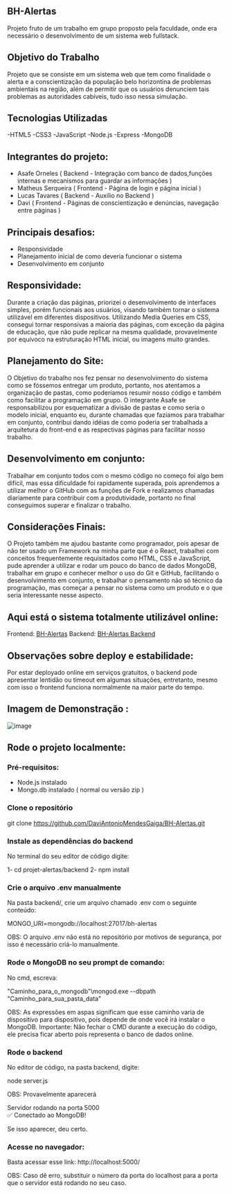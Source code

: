 ## BH-Alertas

Projeto fruto de um trabalho em grupo proposto pela faculdade, onde era necessário o desenvolvimento de um sistema web fullstack.

## Objetivo do Trabalho

Projeto que se consiste em um sistema web que tem como finalidade o alerta e a conscientização da população belo horizontina de problemas ambientais na região, além de permitir
que os usuários denunciem tais problemas as autoridades cabíveis, tudo isso nessa simulação.

## Tecnologias Utilizadas

-HTML5 
-CSS3 
-JavaScript
-Node.js
-Express
-MongoDB

## Integrantes do projeto:
- Asafe Orneles ( Backend - Integração com banco de dados,funções internas e mecanismos para guardar as informações )
- Matheus Serqueira ( Frontend - Página de login e página inicial ) 
- Lucas Tavares ( Backend - Auxílio no Backend )
- Davi ( Frontend - Páginas de conscientização e denúncias, navegação entre páginas )  

## Principais desafios:

- Responsividade 
- Planejamento inicial de como deveria funcionar o sistema
- Desenvolvimento em conjunto

## Responsividade:

Durante a criação das páginas, priorizei o desenvolvimento de interfaces simples, porém funcionais aos usuários, visando também tornar o sistema utilizável em diferentes dispositivos.
Utilizando Media Queries em CSS, consegui tornar responsivas a maioria das páginas,  com exceção da página de educação, que não pude replicar
na mesma qualidade, provavelmente por equívoco na estruturação HTML inicial, ou imagens muito grandes.

## Planejamento do Site:

O Objetivo do trabalho nos fez pensar no desenvolvimento do sistema como se fóssemos entregar um produto, portanto, nos atentamos a organização
de pastas, como poderíamos resumir nosso código e também como facilitar a programação em grupo. O integrante Asafe se responsabilizou por
esquematizar a divisão de pastas e como seria o modelo inicial, enquanto eu, durante chamadas que fazíamos para trabalhar em conjunto, contribui
dando idéias de como poderia ser trabalhada a arquitetura do front-end e as respectivas páginas para facilitar nosso trabalho.

## Desenvolvimento em conjunto:

Trabalhar em conjunto todos com o mesmo código no começo foi algo bem difícil, mas essa dificuldade foi rapidamente superada, pois aprendemos
a utilizar melhor o GitHub com as funções de Fork e realizamos chamadas diariamente para contribuir com a produtividade, portanto no final
conseguimos superar e finalizar o trabalho.

## Considerações Finais:

O Projeto também me ajudou bastante como programador, pois apesar de não ter usado um Framework na minha parte que é o React, trabalhei
com conceitos frequentemente requisitados como HTML, CSS e JavaScript, pude aprender a utilizar e rodar um pouco do banco de dados MongoDB,
trabalhar em grupo e conhecer melhor o uso do Git e GitHub, facilitando o desenvolvimento em conjunto, e trabalhar o pensamento não só
técnico da programação, mas começar a pensar no sistema como um produto e o que seria interessante nesse aspecto. 

## Aqui está o sistema totalmente utilizável online:

Frontend: [BH-Alertas](https://bh-alertas-oyvn.vercel.app/)
Backend: [BH-Alertas Backend](https://bh-alertas-backend.onrender.com)

## Observações sobre deploy e estabilidade:

Por estar deployado online em serviços gratuitos, o backend pode apresentar lentidão ou timeout em algumas situações, 
entretanto, mesmo com isso o frontend funciona normalmente na maior parte do tempo.

## Imagem de Demonstração :

![image](https://github.com/user-attachments/assets/f09e66f1-1960-490f-a282-f6cfce1b56f7)

## Rode o projeto localmente:

### Pré-requisitos:

- Node.js instalado
- Mongo.db instalado ( normal ou versão zip )

### Clone o repositório

git clone https://github.com/DaviAntonioMendesGaiga/BH-Alertas.git

### Instale as dependências do backend

No terminal do seu editor de código digite:

1- cd projet-alertas/backend
2- npm install

### Crie o arquivo .env manualmente 

Na pasta backend/, crie um arquivo chamado .env com o seguinte conteúdo:

MONGO_URI=mongodb://localhost:27017/bh-alertas

OBS: O arquivo .env não está no repositório por motivos de segurança, por isso é necessário criá-lo manualmente.

### Rode o MongoDB no seu prompt de comando:

No cmd, escreva:

"Caminho_para_o_mongodb"\mongod.exe --dbpath "Caminho_para_sua_pasta_data"

OBS: As expressões em aspas significam que esse caminho varia de dispositivo para dispositivo, pois depende de onde você irá instalar o MongoDB.
Importante: Não fechar o CMD durante a execução do código, ele precisa ficar aberto pois representa o banco de dados online.

### Rode o backend 

No editor de código, na pasta backend, digite:

node server.js

OBS: Provavelmente aparecerá

Servidor rodando na porta 5000  
✅ Conectado ao MongoDB!

Se isso aparecer, deu certo.

### Acesse no navegador:

Basta acessar esse link: http://localhost:5000/

OBS: Caso dê erro, substituir o número da porta do localhost para a porta que o servidor está rodando no seu caso.



